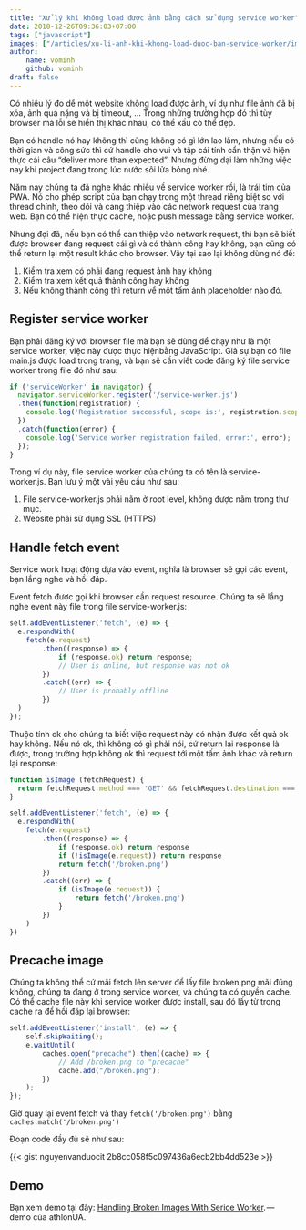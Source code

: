 ```yaml
---
title: "Xử lý khi không load được ảnh bằng cách sử dụng service worker"
date: 2018-12-26T09:36:03+07:00
tags: ["javascript"]
images: ["/articles/xu-li-anh-khi-khong-load-duoc-ban-service-worker/images/thumbnail.png"]
author:
    name: vominh
    github: vominh
draft: false
---
```


Có nhiều lý đo dể một website không load được ảnh, ví dụ như file ảnh đã bị xóa, ảnh quá nặng và bị timeout, … Trong những trường hợp đó thì tùy browser mà lỗi sẽ hiển thị khác nhau, có thể xấu có thể đẹp.

Bạn có handle nó hay không thì cũng không có gì lớn lao lắm, nhưng nếu có thời gian và công sức thì cứ handle cho vui và tập cái tính cẩn thận và hiện thực cái câu “deliver more than expected”. Nhưng đừng dại làm những việc nay khi project đang trong lúc nước sôi lửa bỏng nhé.

Năm nay chúng ta đã nghe khác nhiều về service worker rồi, là trái tim của PWA. Nó cho phép script của bạn chạy trong một thread riêng biệt so với thread chính, theo dõi và cang thiệp vào các network request của trang web. Bạn có thể hiện thực cache, hoặc push message bằng service worker.

Nhưng đợi đã, nếu bạn có thể can thiệp vào network request, thì bạn sẽ biết được browser đang request cái gì và có thành công hay không, bạn cũng có thể return lại một result khác cho browser. Vậy tại sao lại không dùng nó để:

1. Kiểm tra xem có phải đang request ảnh hay không
2. Kiểm tra xem kết quả thành công hay không
3. Nếu không thành công thì return về một tấm ảnh placeholder nào đó.

## Register service worker

Bạn phải đăng ký với browser file mà bạn sẽ dùng để chạy như là một service worker, việc này được thực hiệnbằng JavaScript. Giả sự bạn có file main.js được load trong trang, và bạn sẽ cần viết code đăng ký file service worker trong file đó như sau:

```js
if ('serviceWorker' in navigator) {
  navigator.serviceWorker.register('/service-worker.js')
  .then(function(registration) {
    console.log('Registration successful, scope is:', registration.scope);
  })
  .catch(function(error) {
    console.log('Service worker registration failed, error:', error);
  });
}
```

Trong ví dụ này, file service worker của chúng ta có tên là service-worker.js. Bạn lưu ý một vài yêu cầu như sau:

1. File service-worker.js phải nằm ở root level, không được nằm trong thư mục.
2. Website phải sử dụng SSL (HTTPS)

## Handle fetch event

Service work hoạt động dựa vào event, nghĩa là browser sẽ gọi các event, bạn lắng nghe và hồi đáp.

Event fetch được gọi khi browser cần request resource. Chúng ta sẽ lắng nghe event này file trong file service-worker.js:

```js
self.addEventListener('fetch', (e) => {
  e.respondWith(
    fetch(e.request)
        .then((response) => {
            if (response.ok) return response;
            // User is online, but response was not ok
        })
        .catch((err) => {
            // User is probably offline
        })
  )
});
```

Thuộc tính ok cho chúng ta biết việc request này có nhận được kết quả ok hay không. Nếu nó ok, thì không có gì phải nói, cứ return lại response là được, trong trường hợp không ok thì request tới một tấm ảnh khác và return lại response:

```js
function isImage (fetchRequest) {
  return fetchRequest.method === 'GET' && fetchRequest.destination === 'image'
}

self.addEventListener('fetch', (e) => {
  e.respondWith(
    fetch(e.request)
        .then((response) => {
            if (response.ok) return response
            if (!isImage(e.request)) return response
            return fetch('/broken.png')
        })
        .catch((err) => {
            if (isImage(e.request)) {
                return fetch('/broken.png')
            }
        })
    )
})
```

## Precache image

Chúng ta không thể cứ mãi fetch lên server để lấy file broken.png mãi đúng không, chúng ta đang ở trong service worker, và chúng ta có quyền cache. Có thể cache file này khi service worker được install, sau đó lấy từ trong cache ra để hồi đáp lại browser:

```js
self.addEventListener('install', (e) => {
    self.skipWaiting();
    e.waitUntil(
        caches.open("precache").then((cache) => {
            // Add /broken.png to "precache"
            cache.add("/broken.png");
        })
    );
});
```

Giờ quay lại event fetch và thay `fetch('/broken.png')` bằng `caches.match('/broken.png')`

Đoạn code đầy đủ sẽ như sau:

{{< gist nguyenvanduocit 2b8cc058f5c097436a6ecb2bb4dd523e >}}

## Demo

Bạn xem demo tại đây: [Handling Broken Images With Serice Worker](https://relaxed-panini-d5b8df.netlify.com/). — demo của athlonUA.
